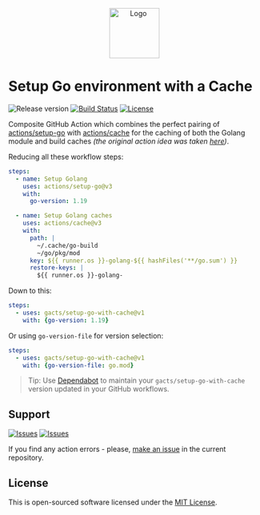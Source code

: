 <p align="center">
  <img src="https://user-images.githubusercontent.com/7326800/201531733-1bf653f6-c303-435f-8ec3-2e5f7d45f4c6.png" alt="Logo" width="100" />
</p>

# Setup Go environment with a Cache

![Release version][badge_release_version]
[![Build Status][badge_build]][link_build]
[![License][badge_license]][link_license]

Composite GitHub Action which combines the perfect pairing of [actions/setup-go](https://github.com/actions/setup-go) with [actions/cache](https://github.com/actions/cache) for the caching of both the Golang module and build caches _(the original action idea was taken [here](https://github.com/magnetikonline/action-golang-cache))_.

Reducing all these workflow steps:

```yaml
steps:
  - name: Setup Golang
    uses: actions/setup-go@v3
    with:
      go-version: 1.19

  - name: Setup Golang caches
    uses: actions/cache@v3
    with:
      path: |
        ~/.cache/go-build
        ~/go/pkg/mod
      key: ${{ runner.os }}-golang-${{ hashFiles('**/go.sum') }}
      restore-keys: |
        ${{ runner.os }}-golang-
```

Down to this:

```yaml
steps:
  - uses: gacts/setup-go-with-cache@v1
    with: {go-version: 1.19}
```

Or using `go-version-file` for version selection:

```yaml
steps:
  - uses: gacts/setup-go-with-cache@v1
    with: {go-version-file: go.mod}
```

> Tip: Use [Dependabot][use_dependabot] to maintain your `gacts/setup-go-with-cache` version updated in your GitHub workflows.

## Support

[![Issues][badge_issues]][link_issues]
[![Issues][badge_pulls]][link_pulls]

If you find any action errors - please, [make an issue][link_create_issue] in the current repository.

## License

This is open-sourced software licensed under the [MIT License][link_license].

[badge_build]:https://img.shields.io/github/workflow/status/gacts/setup-go-with-cache/tests?maxAge=30
[badge_release_version]:https://img.shields.io/github/release/gacts/setup-go-with-cache.svg?maxAge=30
[badge_license]:https://img.shields.io/github/license/gacts/setup-go-with-cache.svg?longCache=true
[badge_issues]:https://img.shields.io/github/issues/gacts/setup-go-with-cache.svg?maxAge=45
[badge_pulls]:https://img.shields.io/github/issues-pr/gacts/setup-go-with-cache.svg?maxAge=45

[link_build]:https://github.com/gacts/setup-go-with-cache/actions
[link_license]:https://github.com/gacts/setup-go-with-cache/blob/master/LICENSE
[link_issues]:https://github.com/gacts/setup-go-with-cache/issues
[link_create_issue]:https://github.com/gacts/setup-go-with-cache/issues/new
[link_pulls]:https://github.com/gacts/setup-go-with-cache/pulls

[use_dependabot]:https://docs.github.com/en/code-security/supply-chain-security/keeping-your-dependencies-updated-automatically/keeping-your-actions-up-to-date-with-dependabot
